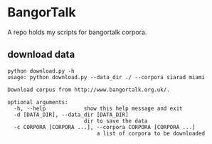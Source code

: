 # BangorTalk
A repo holds my scripts for bangortalk corpora.

## download data

	python download.py -h
	usage: python download.py --data_dir ./ --corpora siarad miami
	
	Download corpus from http://www.bangortalk.org.uk/.
	
	optional arguments:
	  -h, --help            show this help message and exit
	  -d [DATA_DIR], --data_dir [DATA_DIR]
	                        dir to save the data
	  -c CORPORA [CORPORA ...], --corpora CORPORA [CORPORA ...]
		                        a list of corpora to be downloaded